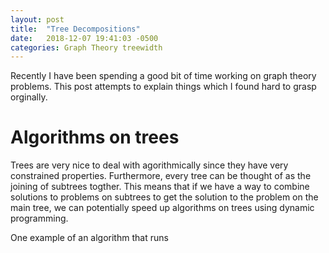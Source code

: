 ```yaml
---
layout: post
title:  "Tree Decompositions"
date:   2018-12-07 19:41:03 -0500
categories: Graph Theory treewidth
---
```

Recently I have been spending a good bit of time working on graph theory problems. This post attempts to explain things which I found hard to grasp orginally.
# Algorithms on trees
Trees are very nice to deal with agorithmically since they have very constrained properties. Furthermore, every tree can be thought of as the joining of subtrees togther. This means that if we have a way to combine solutions to problems on subtrees to get the solution to the problem on the main tree, we can potentially speed up algorithms on trees using dynamic programming.

One example of an algorithm that runs 

